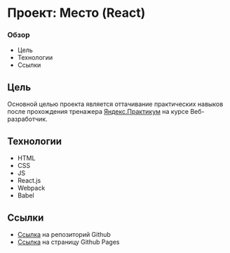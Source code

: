 # Проект: Место (React)

### Обзор

* Цель
* Технологии
* Ссылки

## Цель

Основной целью проекта является оттачивание практических навыков после прохождения тренажера [Яндекс.Практикум](https://practicum.yandex.ru) на курсе Веб-разработчик.

## Технологии
* HTML
* CSS
* JS
* React.js
* Webpack
* Babel


## Ссылки

* [Ссылка](https://github.com/max-ermilov/mesto-react) на репозиторий Github
* [Ссылка](https://max-ermilov.github.io/mesto-react/) на страницу Github Pages
